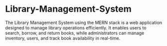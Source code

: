 # Library-Management-System
 The Library Management System using the MERN stack is a web application designed to manage library operations efficiently. It enables users to search, borrow, and return books, while administrators can manage inventory, users, and track book availability in real-time.
